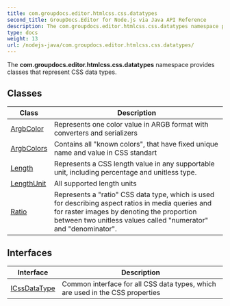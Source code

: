```yaml
---
title: com.groupdocs.editor.htmlcss.css.datatypes
second_title: GroupDocs.Editor for Node.js via Java API Reference
description: The com.groupdocs.editor.htmlcss.css.datatypes namespace provides classes that represent CSS data types.
type: docs
weight: 13
url: /nodejs-java/com.groupdocs.editor.htmlcss.css.datatypes/
---
```


The **com.groupdocs.editor.htmlcss.css.datatypes** namespace provides classes that represent CSS data types.


## Classes

| Class | Description |
| --- | --- |
| [ArgbColor](../com.groupdocs.editor.htmlcss.css.datatypes/argbcolor) | Represents one color value in ARGB format with converters and serializers |
| [ArgbColors](../com.groupdocs.editor.htmlcss.css.datatypes/argbcolors) | Contains all "known colors", that have fixed unique name and value in CSS standart |
| [Length](../com.groupdocs.editor.htmlcss.css.datatypes/length) | Represents a CSS length value in any supportable unit, including percentage and unitless type. |
| [LengthUnit](../com.groupdocs.editor.htmlcss.css.datatypes/lengthunit) | All supported length units |
| [Ratio](../com.groupdocs.editor.htmlcss.css.datatypes/ratio) | Represents a "ratio" CSS data type, which is used for describing aspect ratios in media queries and for raster images by denoting the proportion between two unitless values called "numerator" and "denominator". |

## Interfaces

| Interface | Description |
| --- | --- |
| [ICssDataType](../com.groupdocs.editor.htmlcss.css.datatypes/icssdatatype) | Common interface for all CSS data types, which are used in the CSS properties |
